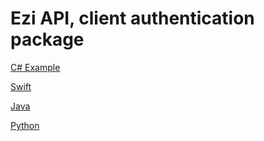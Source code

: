 # Ezi API, client authentication package

<a href="https://github.com/tabtu/Ezi.Auth/tree/master/C%23">C# Example</a>

<a href="https://github.com/tabtu/Ezi.Auth/tree/master/Swift">Swift</a>

<a href="https://github.com/tabtu/Ezi.Auth/tree/master/Java">Java</a>

<a href="https://github.com/tabtu/Ezi.Auth/tree/master/Python">Python</a>
